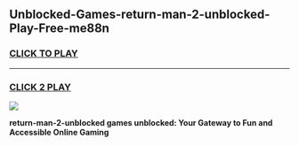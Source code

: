 
## Unblocked-Games-return-man-2-unblocked-Play-Free-me88n
<h3>
<a href="https://premium76.site?title=return-man-2-unblocked&ref=20M">CLICK TO PLAY</a></h3>
<hr>

<h3>
<a href="https://premium76.site?title=return-man-2-unblocked&ref=20M">CLICK 2 PLAY</a>
  
</h3>

<a href="https://premium76.site?title=return-man-2-unblocked&ref=19M"><img src="https://clearcache.store/games.png"></a>


**return-man-2-unblocked games unblocked: Your Gateway to Fun and Accessible Online Gaming**
